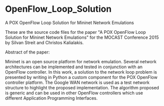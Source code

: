 # OpenFlow_Loop_Solution
A POX OpenFlow Loop Solution for Mininet Network Emulations

These are the source code files for the paper "A POX OpenFlow Loop Solution for Mininet Network Emulations" for the MOCAST Conference 2015 by Silvan Streit and Christos Kalialakis.


Abstract of the paper:

Mininet is an open source platform for network emulation. Several network architectures can be implemented and tested in conjunction with an OpenFlow controller. In this work, a solution to the network loop problem is presented by writing in Python a custom component for the POX OpenFlow controller platform. The Google WAN network is used as a test network structure to highlight the proposed implementation. The algorithm proposed is generic and can be used in other OpenFlow controllers which use different Application Programming Interfaces.
